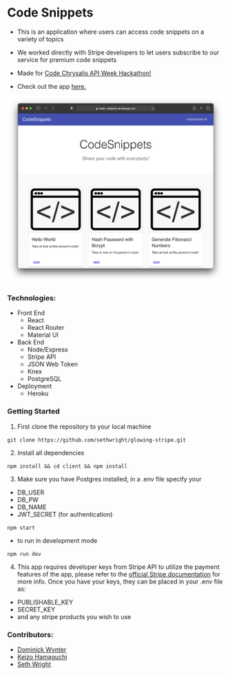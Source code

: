 # Code Snippets

- This is an application where users can access code snippets on a variety of topics

- We worked directly with Stripe developers to let users subscribe to our service for premium code snippets

- Made for [Code Chrysalis API Week Hackathon!](https://www.youtube.com/watch?v=2fFEclQv7CI&t=419s)

- Check out the app [here.](https://code--snippets.herokuapp.com/)

<img src="./CodeSnippets.png">

### Technologies:
- Front End
  - React
  - React Router
  - Material UI
- Back End
  - Node/Express
  - Stripe API
  - JSON Web Token
  - Knex
  - PostgreSQL
- Deployment
  - Heroku

### Getting Started
1. First clone the repository to your local machine
```
git clone https://github.com/sethwright/glowing-stripe.git
```

2. Install all dependencies
```
npm install && cd client && npm install
```

3. Make sure you have Postgres installed, in a .env file specify your 
- DB_USER
- DB_PW
- DB_NAME
- JWT_SECRET (for authentication)

```
npm start
```
- to run in development mode
```
npm run dev
```

4. This app requires developer keys from Stripe API to utilize the payment features of the app, please refer to the [official Stripe documentation](https://stripe.com/docs/api) for more info. Once you have your keys, they can be placed in your .env file as:
  - PUBLISHABLE_KEY
  - SECRET_KEY
  - and any stripe products you wish to use

### Contributors:

- [Dominick Wynter](https://github.com/tokyodom) 
- [Keizo Hamaguchi](https://github.com/guchiatwork)
- [Seth Wright](https://github.com/sethwright)